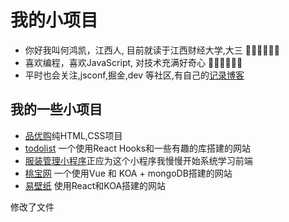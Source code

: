 
# 我的小项目


- 你好我叫何鸿凯，江西人, 目前就读于江西财经大学,大三  🧑‍🎓🧑‍🎓🧑‍🎓
- 喜欢编程，喜欢JavaScript, 对技术充满好奇心 👨‍💻👨‍💻👨‍💻
- 平时也会关注,jsconf,掘金,dev 等社区,有自己的[记录博客](https://todo-list-1g37sevwbeafd7d5-1306413829.tcloudbaseapp.com/)


## 我的一些小项目

- [品优购](https://mark129428.github.io/pinyougou/)纯HTML,CSS项目
- [todolist](https://mark129428.github.io/todolist) 一个使用React Hooks和一些有趣的库搭建的网站
- [服装管理小程序](https://gitee.com/LYL200909/software-exercise)正应为这个小程序我慢慢开始系统学习前端
- [桃宝网](https://gitee.com/he-hongkai/vue_mall_fullstack) 一个使用Vue 和 KOA + mongoDB搭建的网站 
- [易壁纸](https://gitee.com/he-hongkai/yi_wallpaper) 使用React和KOA搭建的网站


修改了文件
